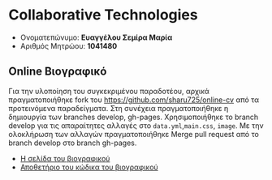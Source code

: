 
# Collaborative Technologies

*  Ονοματεπώνυμο: **Ευαγγέλου Σεμίρα Μαρία**
*  Αριθμός Μητρώου: **1041480**


## Online Βιογραφικό

Για την υλοποίηση του συγκεκριμένου παραδοτέου, αρχικά πραγματοποιήθηκε fork του https://github.com/sharu725/online-cv από τα προτεινόμενα παραδείγματα. Στη συνέχεια πραγματοποιήθηκε η δημιουργία των branches develop, gh-pages.  Χρησιμοποιήθηκε το branch develop για τις απαραίτητες αλλαγές στο `data.yml`,`main.css`, `image`. Με την ολοκλήρωση των αλλαγών πραγματοποιήθηκε  Merge pull request από το branch develop στο branch gh-pages.
*  [Η σελίδα του βιογραφικού](https://semira99.github.io/online-cv/)
*  [Αποθετήριο του κώδικα του βιογραφικού](https://github.com/semira99/online-cv)
